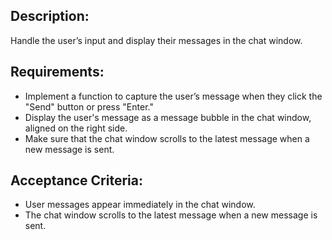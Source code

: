 ## Description:  
Handle the user’s input and display their messages in the chat window.

## Requirements:
- Implement a function to capture the user’s message when they click the "Send" button or press "Enter."
- Display the user's message as a message bubble in the chat window, aligned on the right side.
- Make sure that the chat window scrolls to the latest message when a new message is sent.

## Acceptance Criteria:
- User messages appear immediately in the chat window.
- The chat window scrolls to the latest message when a new message is sent.